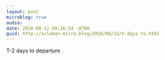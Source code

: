 ```yaml
---
layout: post
microblog: true
audio: 
date: 2018-08-12 09:26:54 -0700
guid: http://aclaman.micro.blog/2018/08/12/t-days-to.html
---
```

T-2 days to departure
